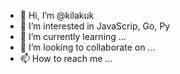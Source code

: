 - 👋 Hi, I’m @kilakuk
- 👀 I’m interested in JavaScrip, Go, Py
- 🌱 I’m currently learning ...
- 💞️ I’m looking to collaborate on ...
- 📫 How to reach me ...

<!---
kilakuk/kilakuk is a ✨ special ✨ repository because its `README.md` (this file) appears on your GitHub profile.
You can click the Preview link to take a look at your changes.
--->
